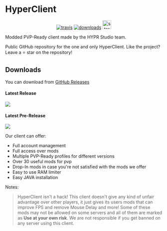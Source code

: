 # HyperClient


[<p align="center"><img src="https://img.shields.io/travis/xbl4z3r/hyperclient.svg?style=for-the-badge" alt="travis">](https://travis-ci.org/xbl4z3rr/hyperclient) [<img src="https://img.shields.io/github/downloads/xbl4z3r/hyperclient/total.svg?style=for-the-badge" alt="downloads">](https://github.com/xbl4z3r/hyperclient/releases) <img src="https://forthebadge.com/images/badges/built-with-love.svg" height="28px" alt="stark"></p>


Modded PVP-Ready client made by the HYPR Studio team.

Public GitHub repository for the one and only HyperClient.
Like the project? Leave a ⭐ star on the repository!

## Downloads

You can download from [GitHub Releases](https://github.com/xbl4z3r/hyperclient/releases)

#### Latest Release

[![](https://img.shields.io/github/release/xbl4z3r/hyperclient.svg?style=flat-square)](https://github.com/XBL4Z3R-69/HyperClient/releases/latest)

#### Latest Pre-Release
[![](https://img.shields.io/github/release/xbl4z3r/hyperclient/all.svg?style=flat-square)](https://github.com/XBL4Z3R-69/HyperClient/releases)

Our client can offer:

* Full account management
* Full access over mods
* Multiple PVP-Ready profiles for different versions
* Over 30 useful mods for pvp
* Drop-In mods in case you're not satisfied with the mods we offer
* Easy to use RAM limiter
* Easy JAVA installation

Notes:

> HyperClient isn't a hack!
> This client doesn't give any kind of unfair advantage over other players, it just gives its users mods that can improve FPS and remove Mouse Delay and more!
> Some of these mods may not be allowed on some servers and all of them are marked as **Use at your own risk**.
> We are not responsible if you get banned on any server using this client.
